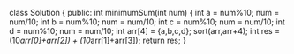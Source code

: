 class Solution {
public:
int minimumSum(int num)
{
int a = num%10;
num = num/10;
int b = num%10;
num = num/10;
int c = num%10;
num = num/10;
int d = num%10;
num = num/10;
int arr[4] = {a,b,c,d};
sort(arr,arr+4);
int res = (10*arr[0]+arr[2]) + (10*arr[1]+arr[3]);
return res;
}